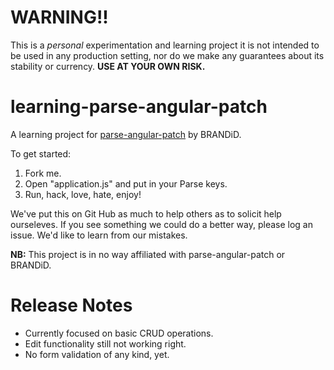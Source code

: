 WARNING!!
==========
This is a *personal* experimentation and learning project it is not intended to be used in any production setting, nor do we make any guarantees about its stability or currency. **USE AT YOUR OWN RISK.**

learning-parse-angular-patch
============================
A learning project for [parse-angular-patch](https://github.com/brandid/parse-angular-patch "parse-angular-patch") by BRANDiD. 

To get started:

1. Fork me.
2. Open "application.js" and put in your Parse keys.
3. Run, hack, love, hate, enjoy!

We've put this on Git Hub as much to help others as to solicit help ourseleves. If you see something we could do a better way, please log an issue. We'd like to learn from our mistakes.

**NB:** This project is in no way affiliated with parse-angular-patch or BRANDiD.

Release Notes
==============

- Currently focused on basic CRUD operations.
- Edit functionality still not working right.
- No form validation of any kind, yet.
